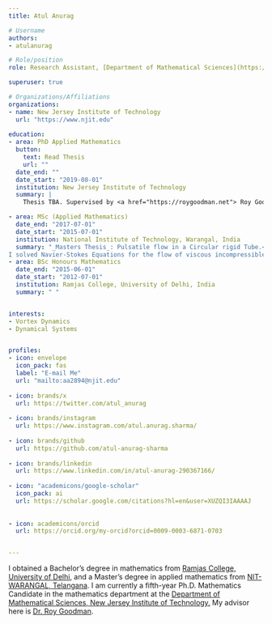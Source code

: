 ```yaml
---
title: Atul Anurag

# Username
authors:
- atulanurag

# Role/position
role: Research Assistant, [Department of Mathematical Sciences](https://math.njit.edu/)

superuser: true

# Organizations/Affiliations
organizations:
- name: New Jersey Institute of Technology
  url: "https://www.njit.edu"
  
education:
- area: PhD Applied Mathematics
  button:
    text: Read Thesis
    url: ""
  date_end: ""
  date_start: "2019-08-01"
  institution: New Jersey Institute of Technology
  summary: |
    Thesis TBA. Supervised by <a href="https://roygoodman.net"> Roy Goodman</a>

- area: MSc (Applied Mathematics)
  date_end: "2017-07-01"
  date_start: "2015-07-01"
  institution: National Institute of Technology, Warangal, India
  summary: "_Masters Thesis_: Pulsatile flow in a Circular rigid Tube.<br />
I solved Navier-Stokes Equations for the flow of viscous incompressible fluids. I also wrote a C++ program for the graphical analysis of the topic."
- area: BSc Honours Mathematics
  date_end: "2015-06-01"
  date_start: "2012-07-01"
  institution: Ramjas College, University of Delhi, India
  summary: " "


interests:
- Vortex Dynamics
- Dynamical Systems


profiles:
- icon: envelope
  icon_pack: fas
  label: "E-mail Me"
  url: "mailto:aa2894@njit.edu"
  
- icon: brands/x
  url: https://twitter.com/atul_anurag
  
- icon: brands/instagram
  url: https://www.instagram.com/atul.anurag.sharma/
  
- icon: brands/github
  url: https://github.com/atul-anurag-sharma
  
- icon: brands/linkedin
  url: https://www.linkedin.com/in/atul-anurag-290367166/
  
- icon: "academicons/google-scholar"
  icon_pack: ai
  url: https://scholar.google.com/citations?hl=en&user=XUZQI3IAAAAJ
  
  
- icon: academicons/orcid
  url: https://orcid.org/my-orcid?orcid=0009-0003-6871-0703


---
```


I obtained a Bachelor’s degree in mathematics from <a href="https://ramjas.du.ac.in/college/web/index.php?r=department/department-of-mathematics
"> Ramjas College, University of Delhi</a>, and a Master’s degree in applied mathematics from <a href="https://www.nitw.ac.in/math"> NIT-WARANGAL, Telangana</a>. I am currently a fifth-year Ph.D. Mathematics Candidate in the mathematics department at the <a href="https://math.njit.edu"> Department of Mathematical Sciences, New Jersey Institute of Technology.</a>  My advisor here is <a href="https://roygoodman.net"> Dr. Roy Goodman</a>. 
